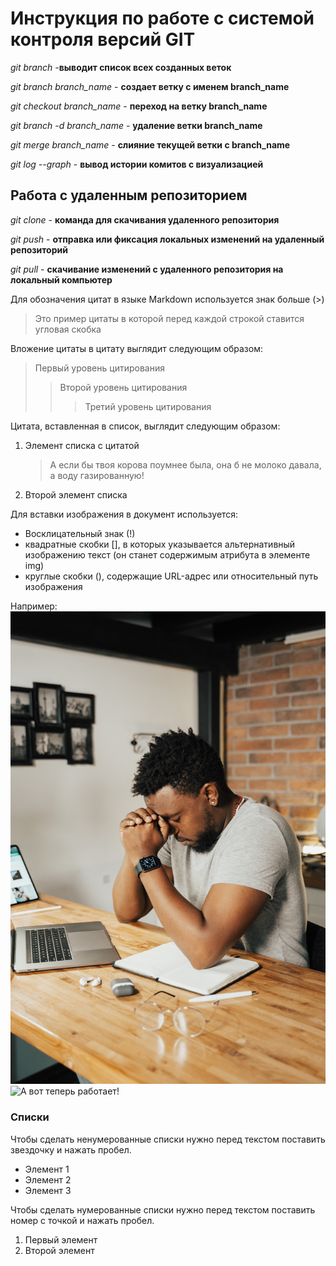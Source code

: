 # Инструкция по работе с системой контроля версий GIT

*git branch* -**выводит список всех созданных веток**

*git branch branch_name* - **создает ветку с именем branch_name**

*git checkout branch_name* - **переход на ветку branch_name**

*git branch -d branch_name* - **удаление ветки branch_name**

*git merge branch_name* - **слияние текущей ветки с branch_name**

*git log --graph* - **вывод истории комитов с визуализацией**

## Работа с удаленным репозиторием

*git clone* - **команда для скачивания удаленного репозитория**

*git push* - **отправка или фиксация локальных изменений на удаленный репозиторий**

*git pull* - **скачивание изменений с удаленного репозитория на локальный компьютер**
   
Для обозначения цитат в языке Markdown используется знак больше (>)
>Это пример цитаты
>в которой перед каждой строкой
>ставится угловая скобка

Вложение цитаты в цитату выглядит следующим образом:
>Первый уровень цитирования
>>Второй уровень цитирования
>>>Третий уровень цитирования

Цитата, вставленная в список, выглядит следующим образом:
1. Элемент списка с цитатой
   >А если бы твоя корова поумнее была, она б не молоко давала, а воду газированную!
2. Второй элемент списка

Для вставки изображения в документ используется:
* Восклицательный знак (!)
* квадратные скобки [], в которых указывается альтернативный изображению текст (он станет содержимым атрибута в элементе img)
* круглые скобки (), содержащие URL-адрес или относительный путь изображения

Например:
![Ну почему эта команда опять не работает?](pexels-tima-miroshnichenko-5198257.jpg)
![А вот теперь работает!](pexels-tima-miroshnichenko-5198241.jpg)

### **Списки**

Чтобы сделать ненумерованные списки нужно перед текстом поставить звездочку и нажать пробел.

* Элемент 1
* Элемент 2
* Элемент 3

Чтобы сделать нумерованные списки нужно перед текстом поставить номер с точкой и нажать пробел.

1. Первый элемент
2. Второй элемент